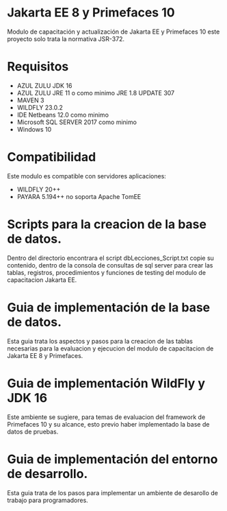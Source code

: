 # Jakarta EE 8 y Primefaces 10

Modulo de capacitación y actualización de Jakarta EE y Primefaces 10
este proyecto solo trata la normativa JSR-372.

# Requisitos

-   AZUL ZULU JDK 16
-   AZUL ZULU JRE 11 o como minimo JRE 1.8 UPDATE 307
-   MAVEN 3
-   WILDFLY 23.0.2
-   IDE Netbeans 12.0 como minimo
-   Microsoft SQL SERVER 2017 como minimo
-   Windows 10

# Compatibilidad

Este modulo es compatible con servidores aplicaciones:

-   WILDFLY 20++
-   PAYARA  5.194++
    no soporta Apache TomEE

# Scripts para la creacion de la base de datos.

 Dentro del directorio encontrara el script dbLecciones_Script.txt
 copie su contenido, dentro de la consola de consultas de sql server
 para crear las tablas, registros, procedimientos y funciones de testing
 del modulo de capacitacion Jakarta EE.

# Guia de implementación de la base de datos.

  Esta guia trata los aspectos y pasos para la creacion de las 
  tablas necesarias para la evaluacion y ejecucion del modulo de capacitacion
  de Jakarta EE 8 y Primefaces.

# Guia de implementación WildFly y JDK 16

  Este ambiente se sugiere, para temas de evaluacion del framework de Primefaces 10
  y su alcance, esto previo haber implementado la base de datos de pruebas.

# Guia de implementación del entorno de desarrollo.

  Esta guia trata de los pasos para implementar un ambiente de desarollo de
  trabajo para programadores.